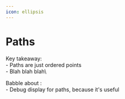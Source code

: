 ```yaml
---
icon: ellipsis
---
```


# Paths

Key takeaway:\
\- Paths are just ordered points\
\- Blah blah blah\


Babble about :\
\- Debug display for paths, because it's useful
